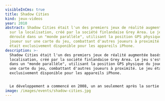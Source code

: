 ```yaml
---
visibleInCms: true
title: Shadow Cities
kind: jeux-videos
year: 2010
abstract: Shadow Cities était l'un des premiers jeux de réalité augmentée basés
  sur la localisation, créé par la société finlandaise Grey Area. Le jeu s'est
  déroulé dans un "monde parallèle", utilisant la position GPS physique du
  joueur sur une carte du jeu, combattant d'autres joueurs à proximité. Le jeu
  était exclusivement disponible pour les appareils iPhone.
description: >-
  Shadow Cities était l'un des premiers jeux de réalité augmentée basés sur la
  localisation, créé par la société finlandaise Grey Area. Le jeu s'est déroulé
  dans un "monde parallèle", utilisant la position GPS physique du joueur sur
  une carte du jeu, combattant d'autres joueurs à proximité. Le jeu était
  exclusivement disponible pour les appareils iPhone.


  Le développement a commencé en 2008, un an seulement après la sortie du premier iPhone, avec 2,5 millions de dollars de financement en capital-risque. Le jeu a été initialement lancé le 10 novembre 2010 en Finlande, s'étendant à l'Amérique du Nord et à 13 pays européens en 2011. Cependant, Grey Area a arrêté le jeu le 7 octobre 2013.
image: /images/events/shadow-cities.jpg
---
```

